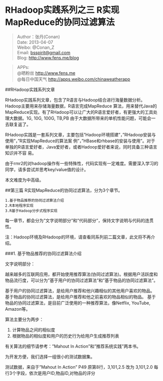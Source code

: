 RHadoop实践系列之三 R实现MapReduce的协同过滤算法
==================

> Author：张丹(Conan)  
  Date: 2013-04-07  
  Weibo: @Conan_Z  
  Email: bsspirit@gmail.com  
  Blog: http://www.fens.me/blog

> APPs:  
  @晒粉丝 http://www.fens.me  
  @每日中国天气 http://apps.weibo.com/chinaweatherapp

##RHadoop实践系列文章

RHadoop实践系列文章，包含了R语言与Hadoop结合进行海量数据分析。Hadoop主要用来存储海量数据，R语言完成MapReduce 算法，用来替代Java的MapReduce实现。有了RHadoop可以让广大的R语言爱好者，有更强大的工具处理大数据。1G, 10G, 100G, TB,PB 由于大数据所带来的单机性能问题，可能会一去联复返了。

RHadoop实践是一套系列文章，主要包括”Hadoop环境搭建”，”RHadoop安装与使用”，”R实现MapReduce的算法案 例”，”HBase和rhbase的安装与使用”。对于单独的R语言爱好者，Java爱好者，或者Hadoop爱好者来说，同时具备三种语言知识并不容 易。

由于rmr2的对hadoop操作有一些特殊性，代码实现有一定难度。需要深入学习的同学，请多尝试并思考key/value值的设计。

本文难度为中高级。

##第三篇 R实现MapReduce的协同过滤算法，分为3个章节。

```{bash}
1.基于物品推荐的协同过滤算法介绍
2.R本地程序实现
3.R基于Hadoop分步式程序实现
```

每一章节，都会分为”文字说明部分”和”代码部分”，保持文字说明与代码的连贯性。

注：Hadoop环境及RHadoop的环境，请查看同系列前二篇文章，此文将不再介绍。

###1. 基于物品推荐的协同过滤算法介绍

文字说明部分：

越来越多的互联网应用，都开始使用推荐算法(协同过滤算法)。根据用户活跃度和物品流行度，可以分为”基于用户的协同过滤算法”和”基于物品的协同过滤算法”。

基于用户的协同过滤算法，是给用户推荐和他兴趣相似的其他用户喜欢的物品。
基于物品的协同过滤算法，是给用户推荐和他之前喜欢的物品相似的物品。
基于物品的协同过滤算法，是目前广泛使用的一种推荐算法，像Netflix, YouTube, Amazon等。

算法主要分为两步：
1. 计算物品之间的相似度
2. 根据物品的相似度和用户的历史行为给用户生成推荐列表

有关算法的细节请参考：”Mahout In Action”和”推荐系统实践”两本书。

为开发方便，我们选择一组很小的测试数据集。

测试数据，来自于”Mahout In Action” P49
原第8行，3,101,2.5 改为 3,101,2.0
每行3个字段，依次是用户ID,物品ID,对物品的评分

















